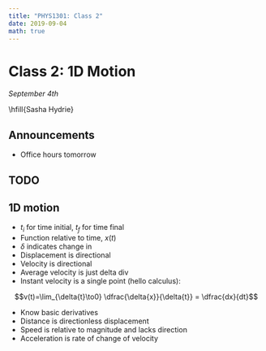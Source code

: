 ```yaml
---
title: "PHYS1301: Class 2"
date: 2019-09-04
math: true
---
```

# Class 2:  1D Motion
*September 4th*

\hfill{Sasha Hydrie}

## Announcements

- Office hours tomorrow

## TODO

## 1D motion

- $t_i$ for time initial, $t_f$ for time final
- Function relative to time, $x(t)$
- $\delta$ indicates change in
- Displacement is directional
- Velocity is directional
- Average velocity is just delta div
- Instant velocity is a single point (hello calculus):

$$v(t)=\lim_{\delta{t}\to0} \dfrac{\delta{x}}{\delta{t}} = \dfrac{dx}{dt}$$

<!--_-->

- Know basic derivatives
- Distance is directionless displacement
- Speed is relative to magnitude and lacks direction
- Acceleration is rate of change of velocity



